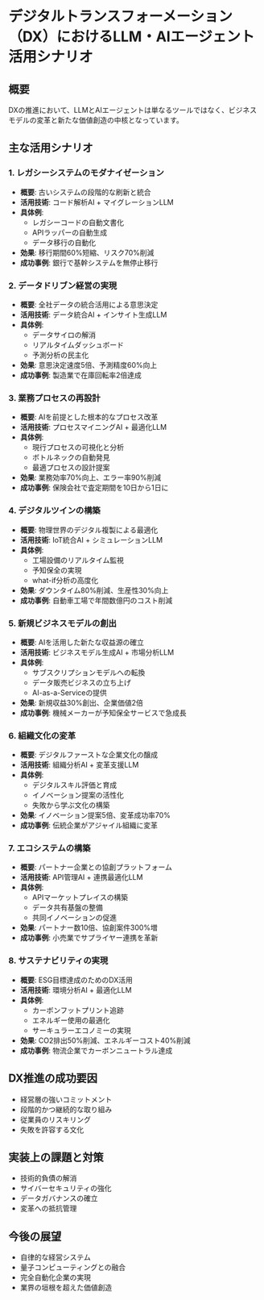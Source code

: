 # デジタルトランスフォーメーション（DX）におけるLLM・AIエージェント活用シナリオ

## 概要
DXの推進において、LLMとAIエージェントは単なるツールではなく、ビジネスモデルの変革と新たな価値創造の中核となっています。

## 主な活用シナリオ

### 1. レガシーシステムのモダナイゼーション
- **概要**: 古いシステムの段階的な刷新と統合
- **活用技術**: コード解析AI + マイグレーションLLM
- **具体例**:
  - レガシーコードの自動文書化
  - APIラッパーの自動生成
  - データ移行の自動化
- **効果**: 移行期間60%短縮、リスク70%削減
- **成功事例**: 銀行で基幹システムを無停止移行

### 2. データドリブン経営の実現
- **概要**: 全社データの統合活用による意思決定
- **活用技術**: データ統合AI + インサイト生成LLM
- **具体例**:
  - データサイロの解消
  - リアルタイムダッシュボード
  - 予測分析の民主化
- **効果**: 意思決定速度5倍、予測精度60%向上
- **成功事例**: 製造業で在庫回転率2倍達成

### 3. 業務プロセスの再設計
- **概要**: AIを前提とした根本的なプロセス改革
- **活用技術**: プロセスマイニングAI + 最適化LLM
- **具体例**:
  - 現行プロセスの可視化と分析
  - ボトルネックの自動発見
  - 最適プロセスの設計提案
- **効果**: 業務効率70%向上、エラー率90%削減
- **成功事例**: 保険会社で査定期間を10日から1日に

### 4. デジタルツインの構築
- **概要**: 物理世界のデジタル複製による最適化
- **活用技術**: IoT統合AI + シミュレーションLLM
- **具体例**:
  - 工場設備のリアルタイム監視
  - 予知保全の実現
  - what-if分析の高度化
- **効果**: ダウンタイム80%削減、生産性30%向上
- **成功事例**: 自動車工場で年間数億円のコスト削減

### 5. 新規ビジネスモデルの創出
- **概要**: AIを活用した新たな収益源の確立
- **活用技術**: ビジネスモデル生成AI + 市場分析LLM
- **具体例**:
  - サブスクリプションモデルへの転換
  - データ販売ビジネスの立ち上げ
  - AI-as-a-Serviceの提供
- **効果**: 新規収益30%創出、企業価値2倍
- **成功事例**: 機械メーカーが予知保全サービスで急成長

### 6. 組織文化の変革
- **概要**: デジタルファーストな企業文化の醸成
- **活用技術**: 組織分析AI + 変革支援LLM
- **具体例**:
  - デジタルスキル評価と育成
  - イノベーション提案の活性化
  - 失敗から学ぶ文化の構築
- **効果**: イノベーション提案5倍、変革成功率70%
- **成功事例**: 伝統企業がアジャイル組織に変革

### 7. エコシステムの構築
- **概要**: パートナー企業との協創プラットフォーム
- **活用技術**: API管理AI + 連携最適化LLM
- **具体例**:
  - APIマーケットプレイスの構築
  - データ共有基盤の整備
  - 共同イノベーションの促進
- **効果**: パートナー数10倍、協創案件300%増
- **成功事例**: 小売業でサプライヤー連携を革新

### 8. サステナビリティの実現
- **概要**: ESG目標達成のためのDX活用
- **活用技術**: 環境分析AI + 最適化LLM
- **具体例**:
  - カーボンフットプリント追跡
  - エネルギー使用の最適化
  - サーキュラーエコノミーの実現
- **効果**: CO2排出50%削減、エネルギーコスト40%削減
- **成功事例**: 物流企業でカーボンニュートラル達成

## DX推進の成功要因
- 経営層の強いコミットメント
- 段階的かつ継続的な取り組み
- 従業員のリスキリング
- 失敗を許容する文化

## 実装上の課題と対策
- 技術的負債の解消
- サイバーセキュリティの強化
- データガバナンスの確立
- 変革への抵抗管理

## 今後の展望
- 自律的な経営システム
- 量子コンピューティングとの融合
- 完全自動化企業の実現
- 業界の垣根を超えた価値創造